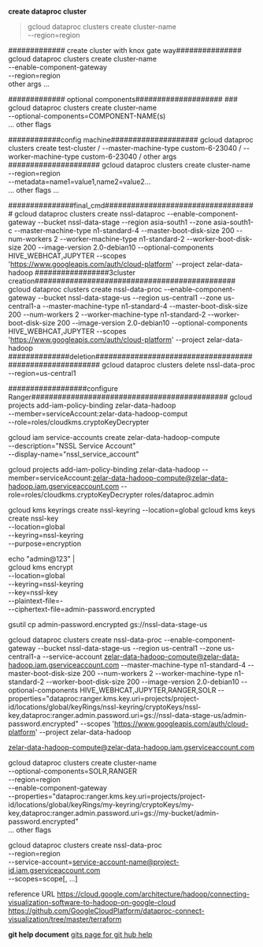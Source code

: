 **create dataproc cluster**
> gcloud dataproc clusters create cluster-name \
    --region=region

############# create cluster with knox gate way###############
gcloud dataproc clusters create cluster-name \
    --enable-component-gateway \
    --region=region \
    other args ...

############# optional components#################### ###
gcloud dataproc clusters create cluster-name \
  --optional-components=COMPONENT-NAME(s) \
  ... other flags

############config machine####################
gcloud dataproc clusters create test-cluster /
    --master-machine-type custom-6-23040 /
    --worker-machine-type custom-6-23040 /
    other args
#####################
gcloud dataproc clusters create cluster-name \
    --region=region \
    --metadata=name1=value1,name2=value2... \
    ... other flags ...

###############final_cmd###################################
gcloud dataproc clusters create nssl-dataproc --enable-component-gateway --bucket nssl-data-stage --region asia-south1 --zone asia-south1-c --master-machine-type n1-standard-4 --master-boot-disk-size 200 --num-workers 2 --worker-machine-type n1-standard-2 --worker-boot-disk-size 200 --image-version 2.0-debian10 --optional-components HIVE_WEBHCAT,JUPYTER --scopes 'https://www.googleapis.com/auth/cloud-platform' --project zelar-data-hadoop
#################3cluster creation##############################################
gcloud dataproc clusters create nssl-data-proc --enable-component-gateway --bucket nssl-data-stage-us --region us-central1 --zone us-central1-a --master-machine-type n1-standard-4 --master-boot-disk-size 200 --num-workers 2 --worker-machine-type n1-standard-2 --worker-boot-disk-size 200 --image-version 2.0-debian10 --optional-components HIVE_WEBHCAT,JUPYTER --scopes 'https://www.googleapis.com/auth/cloud-platform' --project zelar-data-hadoop
##############deletion#########################################################
gcloud dataproc clusters delete nssl-data-proc --region=us-central1


##################configure Ranger#############################################
gcloud projects add-iam-policy-binding zelar-data-hadoop \
    --member=serviceAccount:zelar-data-hadoop-comput\
    --role=roles/cloudkms.cryptoKeyDecrypter

gcloud iam service-accounts create zelar-data-hadoop-compute \
    --description="NSSL Service Account" \
    --display-name="nssl_service_account"

gcloud projects add-iam-policy-binding zelar-data-hadoop --member=serviceAccount:zelar-data-hadoop-compute@zelar-data-hadoop.iam.gserviceaccount.com --role=roles/cloudkms.cryptoKeyDecrypter roles/dataproc.admin
    
gcloud kms keyrings create nssl-keyring --location=global
gcloud kms keys create nssl-key \
    --location=global \
    --keyring=nssl-keyring \
    --purpose=encryption

echo "admin@123" | \
  gcloud kms encrypt \
    --location=global \
    --keyring=nssl-keyring \
    --key=nssl-key \
    --plaintext-file=- \
    --ciphertext-file=admin-password.encrypted

gsutil cp admin-password.encrypted gs://nssl-data-stage-us 

gcloud dataproc clusters create nssl-data-proc --enable-component-gateway --bucket nssl-data-stage-us --region us-central1 --zone us-central1-a --service-account zelar-data-hadoop-compute@zelar-data-hadoop.iam.gserviceaccount.com --master-machine-type n1-standard-4 --master-boot-disk-size 200 --num-workers 2 --worker-machine-type n1-standard-2 --worker-boot-disk-size 200 --image-version 2.0-debian10 --optional-components HIVE_WEBHCAT,JUPYTER,RANGER,SOLR  --properties="dataproc:ranger.kms.key.uri=projects/project-id/locations/global/keyRings/nssl-keyring/cryptoKeys/nssl-key,dataproc:ranger.admin.password.uri=gs://nssl-data-stage-us/admin-password.encrypted" --scopes 'https://www.googleapis.com/auth/cloud-platform' --project zelar-data-hadoop

zelar-data-hadoop-compute@zelar-data-hadoop.iam.gserviceaccount.com


gcloud dataproc clusters create cluster-name \
    --optional-components=SOLR,RANGER \
    --region=region \
    --enable-component-gateway \
    --properties="dataproc:ranger.kms.key.uri=projects/project-id/locations/global/keyRings/my-keyring/cryptoKeys/my-key,dataproc:ranger.admin.password.uri=gs://my-bucket/admin-password.encrypted" \
    ... other flags


gcloud dataproc clusters create nssl-data-proc \
    --region=region \
    --service-account=service-account-name@project-id.iam.gserviceaccount.com \
    --scopes=scope[, ...]    

reference URL
    https://cloud.google.com/architecture/hadoop/connecting-visualization-software-to-hadoop-on-google-cloud
    https://github.com/GoogleCloudPlatform/dataproc-connect-visualization/tree/master/terraform

**git help document**
[gits page for git hub help](https://gist.github.com/ramoji4b5/0b7fc7f3cf0fe504b2068025ed081f69)